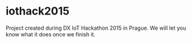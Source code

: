 # iothack2015

Project created during DX IoT Hackathon 2015 in Prague. We will let you know what it does once we finish it.
